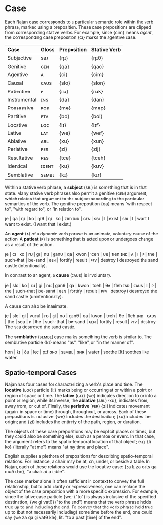 # Case

Each Najan case corresponds to a particular semantic role within the verb
phrase, marked using a preposition. These case prepositions are clipped from
corresponding stative verbs. For example, since {cim} means *agent*, the
corresponding case preposition {ci} marks the agentive case.

| Case         | Gloss | Preposition | Stative Verb |
| :----------- | :---- | :---------- | :----------- |
| Subjective   | sʙᴊ   | {ŋɪ}        | {ŋɪθ}        |
| Genitive     | ɢᴇɴ   | {qa}        | {qac}        |
| Agentive     | ᴀ     | {ci}        | {cim}        |
| Causal       | ᴄᴀᴜs  | {slo}       | {slon}       |
| Patientive   | ᴘ     | {rʊ}        | {rʊk}        |
| Instrumental | ɪɴs   | {da}        | {dan}        |
| Possessive   | ᴘᴏs   | {me}        | {mep}        |
| Partitive    | ᴘᴛᴠ   | {bo}        | {bol}        |
| Locative     | ʟᴏᴄ   | {lɪ}        | {lɪf}        |
| Lative       | ʟᴀᴛ   | {we}        | {wef}        |
| Ablative     | ᴀʙʟ   | {xu}        | {xun}        |
| Perlative    | ᴘᴇʀ   | {zi}        | {zij}        |
| Resultative  | ʀᴇs   | {tce}       | {tceh}       |
| Identical    | ɪᴅᴇɴᴛ | {kʊ}        | {kʊv}        |
| Semblative   | sᴇᴍʙʟ | {kɪ}        | {kɪr}        |

Within a stative verb phrase, a **subject** (sʙᴊ) is something that is in that
state. Many stative verb phrases also permit a genitive (ɢᴇɴ) argument, which
relates that argument to the subject according to the particular semantics of
the verb. The genitive preposition {qa} means "with respect to", "with regard
to", or "in relation to".

<gloss>
je  | qa  | ŋɪ  | ko | ŋɪθ   | ŋɪ  | ko | zim
ɪɴᴅ | ɢᴇɴ | sʙᴊ | I  | exist | sʙᴊ | I  | want
I want to exist. (I want that I exist.)
</gloss>

An **agent** (ᴀ) of a dynamic verb phrase is an animate, voluntary cause of the
action. A **patient** (ᴘ) is something that is acted upon or undergoes change as
a result of the action.

<gloss>
je  | ci | ko | rʊ | gi  | nʊ        | ganθ    | qa  | kwon    | tceh   | θe  | fleh
ɪɴᴅ | ᴀ  | I  | ᴘ  | the | such-that | be-sand | ɢᴇɴ | fortify | result | ᴘғᴠ | destroy
I destroyed the sand castle (intentionally).
</gloss>

In contrast to an agent, a **cause** (ᴄᴀᴜs) is involuntary.

<gloss>
je  | slo  | ko | rʊ | gi  | nʊ        | ganθ    | qa  | kwon    | tceh   | θe  | fleh
ɪɴᴅ | ᴄᴀᴜs | I  | ᴘ  | the | such-that | be-sand | ɢᴇɴ | fortify | result | ᴘғᴠ | destroy
I destroyed the sand castle (unintentionally).
</gloss>

A cause can also be inanimate.

<gloss>
je  | slo  | gi  | vucul | rʊ | gi  | nʊ        | ganθ    | qa  | kwon    | tceh   | θe  | fleh
ɪɴᴅ | ᴄᴀᴜs | the | sea   | ᴘ  | the | such-that | be-sand | ɢᴇɴ | fortify | result | ᴘғᴠ | destroy
The sea destroyed the sand castle.
</gloss>

The **semblative** (sᴇᴍʙʟ) case marks something the verb is similar to. The
semblative particle {kɪ} means "as", "like", or "in the manner of".

<gloss>
hon | kɪ    | ðu  | lec   | pɪf
ɢɴᴏ | sᴇᴍʙʟ | ɢɴʀ | water | soothe
[It] soothes like water.
</gloss>

## Spatio-temporal Cases

Najan has four cases for characterizing a verb's place and time. The
**locative** (ʟᴏᴄ) particle {lɪ} marks being or occurring at or within a point
or region of space or time. The **lative** (ʟᴀᴛ) {we} indicates direction to or
into a point or region, while its inverse, the **ablative** (ᴀʙʟ) {xu},
indicates from, away from, or out of. Finally, the **perlative** (ᴘᴇʀ) {zi}
indicates movement (again, in space or time) through, throughout, or across.
Each of these prepositions is inclusive: {we} includes the destination; {xu}
includes the origin; and {zi} includes the entirety of the path, region, or
duration.

The objects of these case prepositions may be explicit places or times, but they
could also be something else, such as a person or event. In that case, the
argument refers to the spatio-temporal location of that object; e.g. {lɪ ko}
(literally "at me") means "at my time and place".

English supplies a plethora of prepositions for describing spatio-temporal
relations. For instance, a chair may be at, on, under, or beside a table. In
Najan, each of these relations would use the locative case: {za lɪ za cats qa
muð dan}, "a chair at a table".

The case marker alone is often sufficient in context to convey the full
relationship, but to add clarity or expressiveness, one can replace the object
of the case preposition with a more specific expression. For example, since the
lative case particle {we} ("to") is always inclusive of the specified
destination, {we gi vatθ} ("to the end") means that the verb phrase holds true
up to and including the end. To convey that the verb phrase held true up to (but
not necessarily including) some time before the end, one could say {we za qa gi
vatθ kle}, lit. "to a past [time] of the end".

